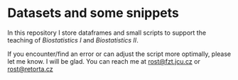 # Datasets and some snippets


In this repository I store dataframes and small scripts to support the teaching of *Biostatistics I* and *Biostatistics II*. 

If you encounter/find an error or can adjust the script more optimally, please let me know. I will be glad. You can reach me at rost@fzt.jcu.cz or rost@retorta.cz



